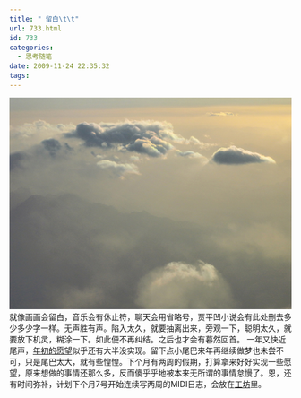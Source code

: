 ```yaml
---
title: " 留白\t\t"
url: 733.html
id: 733
categories:
  - 思考随笔
date: 2009-11-24 22:35:32
tags:
---
```


![云端](../../images//2009/11/e4ba91e7abaf.jpg "云端") 就像画画会留白，音乐会有休止符，聊天会用省略号，贾平凹小说会有此处删去多少多少字一样。无声胜有声。陷入太久，就要抽离出来，旁观一下，聪明太久，就要放下机灵，糊涂一下。如此便不再纠结。之后也才会有暮然回首。 一年又快近尾声，[年初的愿望](http://www.coletree.com/weblog/2008/388/)似乎还有大半没实现。留下点小尾巴来年再继续做梦也未尝不可，只是尾巴太大，就有些惶惶。下个月有两周的假期，打算拿来好好实现一些愿望，原来想做的事情还那么多，反而傻乎乎地被本来无所谓的事情怠慢了。恩，还有时间弥补，计划下个月7号开始连续写两周的MIDI日志，会放在[工坊](http://joydesign.coletree.com)里。